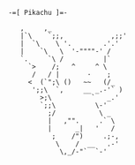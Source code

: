 

        -=[ Pikachu ]=- 
  
           ,     ,_
           |`\    `;;,            ,;;'
           |  `\    \ '.        .'.'
           |    `\   \  '-""""-' /
           `.     `\ /          |`
             `>    /;   ^     ^ \ 
              /   / |       ·    ;
             <  (`";\ ()   ~~   (/_
              ';;\  `,     __ _.-'` )
                >;\          `   _.'
                `;;\          \-'
                  ;/           \ _
                  |   ,"".     .` \
                  |      _|   '   /
                   ;    /")     .;-,
                    \    /  __   .-'
                     \,_/-"`  `-'
    
 
